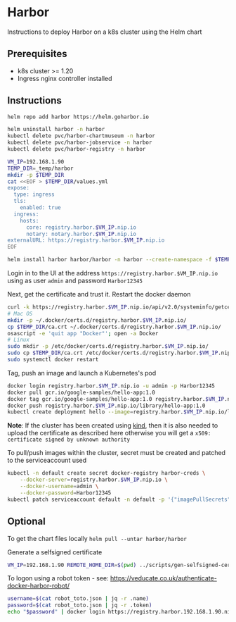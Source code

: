 # Harbor

Instructions to deploy Harbor on a k8s cluster using the Helm chart

## Prerequisites

- k8s cluster >= 1.20
- Ingress nginx controller installed

## Instructions

```bash
helm repo add harbor https://helm.goharbor.io

helm uninstall harbor -n harbor
kubectl delete pvc/harbor-chartmuseum -n harbor
kubectl delete pvc/harbor-jobservice -n harbor
kubectl delete pvc/harbor-registry -n harbor

VM_IP=192.168.1.90
TEMP_DIR=_temp/harbor
mkdir -p $TEMP_DIR
cat <<EOF > $TEMP_DIR/values.yml
expose:
  type: ingress
  tls:
    enabled: true
  ingress:
    hosts:
      core: registry.harbor.$VM_IP.nip.io
      notary: notary.harbor.$VM_IP.nip.io
externalURL: https://registry.harbor.$VM_IP.nip.io
EOF

helm install harbor harbor/harbor -n harbor --create-namespace -f $TEMP_DIR/values.yml
```
Login in to the UI at the address `https://registry.harbor.$VM_IP.nip.io` using as user `admin` and password `Harbor12345`

Next, get the certificate and trust it. Restart the docker daemon
```bash
curl -k https://registry.harbor.$VM_IP.nip.io/api/v2.0/systeminfo/getcert > $TEMP_DIR/ca.crt
# Mac OS
mkdir -p ~/.docker/certs.d/registry.harbor.$VM_IP.nip.io/
cp $TEMP_DIR/ca.crt ~/.docker/certs.d/registry.harbor.$VM_IP.nip.io/
osascript -e 'quit app "Docker"'; open -a Docker
# Linux
sudo mkdir -p /etc/docker/certs.d/registry.harbor.$VM_IP.nip.io/
sudo cp $TEMP_DIR/ca.crt /etc/docker/certs.d/registry.harbor.$VM_IP.nip.io/
sudo systemctl docker restart
```
Tag, push an image and launch a Kubernetes's pod
```bash
docker login registry.harbor.$VM_IP.nip.io -u admin -p Harbor12345
docker pull gcr.io/google-samples/hello-app:1.0
docker tag gcr.io/google-samples/hello-app:1.0 registry.harbor.$VM_IP.nip.io/library/hello-app:1.0
docker push registry.harbor.$VM_IP.nip.io/library/hello-app:1.0
kubectl create deployment hello --image=registry.harbor.$VM_IP.nip.io/library/hello-app:1.0
```
**Note**: If the cluster has been created using [kind](https://kind.sigs.k8s.io/docs/user/private-registries/), then it is also needed to upload the certificate as described here otherwise you will get a `x509: certificate signed by unknown authority`

To pull/push images within the cluster, secret must be created and patched to the serviceaccount used
```bash
kubectl -n default create secret docker-registry harbor-creds \
    --docker-server=registry.harbor.$VM_IP.nip.io \
    --docker-username=admin \
    --docker-password=Harbor12345
kubectl patch serviceaccount default -n default -p '{"imagePullSecrets": [{"name": "harbor-creds"}]}'
```
## Optional

To get the chart files locally
`helm pull --untar harbor/harbor`

Generate a selfsigned certificate
```bash
VM_IP=192.168.1.90 REMOTE_HOME_DIR=$(pwd) ../scripts/gen-selfsigned-cert.sh
```
To logon using a robot token - see: https://veducate.co.uk/authenticate-docker-harbor-robot/
```bash
username=$(cat robot_toto.json | jq -r .name)
password=$(cat robot_toto.json | jq -r .token)
echo "$password" | docker login https://registry.harbor.192.168.1.90.nip.io --username "$username" --password-stdin
```